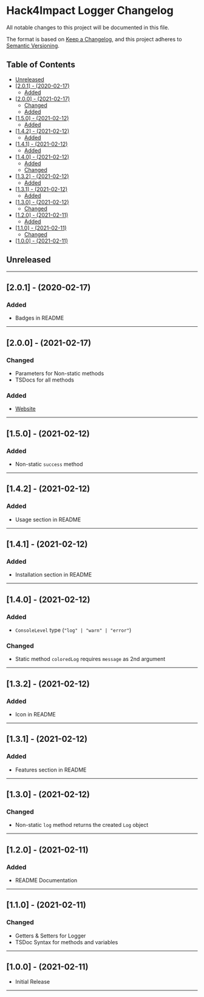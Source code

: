 # Hack4Impact Logger Changelog <!-- omit in toc -->

All notable changes to this project will be documented in this file.

The format is based on [Keep a Changelog](http://keepachangelog.com/), and this project adheres to [Semantic Versioning](https://semver.org/spec/v2.0.0.html).

## Table of Contents <!-- omit in toc -->

- [Unreleased](#unreleased)
- [[2.0.1] - (2020-02-17)](#201---2020-02-17)
  - [Added](#added)
- [[2.0.0] - (2021-02-17)](#200---2021-02-17)
  - [Changed](#changed)
  - [Added](#added-1)
- [[1.5.0] - (2021-02-12)](#150---2021-02-12)
  - [Added](#added-2)
- [[1.4.2] - (2021-02-12)](#142---2021-02-12)
  - [Added](#added-3)
- [[1.4.1] - (2021-02-12)](#141---2021-02-12)
  - [Added](#added-4)
- [[1.4.0] - (2021-02-12)](#140---2021-02-12)
  - [Added](#added-5)
  - [Changed](#changed-1)
- [[1.3.2] - (2021-02-12)](#132---2021-02-12)
  - [Added](#added-6)
- [[1.3.1] - (2021-02-12)](#131---2021-02-12)
  - [Added](#added-7)
- [[1.3.0] - (2021-02-12)](#130---2021-02-12)
  - [Changed](#changed-2)
- [[1.2.0] - (2021-02-11)](#120---2021-02-11)
  - [Added](#added-8)
- [[1.1.0] - (2021-02-11)](#110---2021-02-11)
  - [Changed](#changed-3)
- [[1.0.0] - (2021-02-11)](#100---2021-02-11)

## Unreleased

---

## [2.0.1] - (2020-02-17)

### Added

- Badges in README

---

## [2.0.0] - (2021-02-17)

### Changed

- Parameters for Non-static methods
- TSDocs for all methods

### Added

- [Website]

---

## [1.5.0] - (2021-02-12)

### Added

- Non-static `success` method

---

## [1.4.2] - (2021-02-12)

### Added

- Usage section in README

---

## [1.4.1] - (2021-02-12)

### Added

- Installation section in README

---

## [1.4.0] - (2021-02-12)

### Added

- `ConsoleLevel` type (`"log" | "warn" | "error"`)

### Changed

- Static method `coloredLog` requires `message` as 2nd argument

---

## [1.3.2] - (2021-02-12)

### Added

- Icon in README

---

## [1.3.1] - (2021-02-12)

### Added

- Features section in README

---

## [1.3.0] - (2021-02-12)

### Changed

- Non-static `log` method returns the created `Log` object

---

## [1.2.0] - (2021-02-11)

### Added

- README Documentation

---

## [1.1.0] - (2021-02-11)

### Changed

- Getters & Setters for Logger
- TSDoc Syntax for methods and variables

---

## [1.0.0] - (2021-02-11)

- Initial Release

---

<!-- Start Reference Links -->

[website]: https://hack4impact.github.io/logger/
